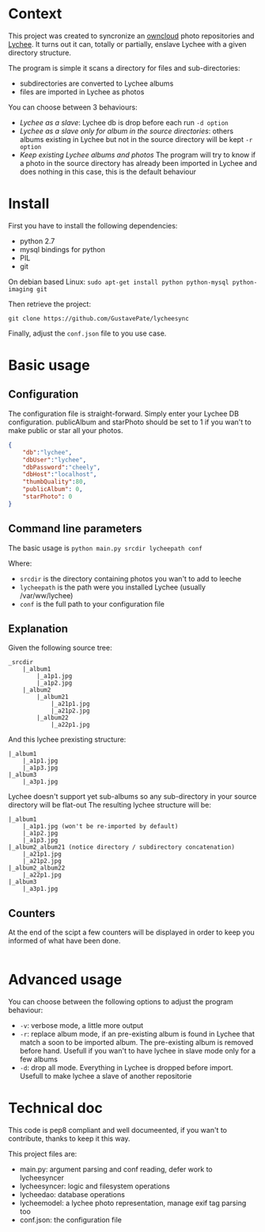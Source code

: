 # Context

This project was created to syncronize an [owncloud](http://owncloud.org/) photo repositories and [Lychee](http://lychee.electerious.com/).
It turns out it can, totally or partially, enslave Lychee with a given directory structure.

The program is simple it scans a directory for files and sub-directories:
- subdirectories are converted to Lychee albums
- files are imported in Lychee as photos

You can choose between 3 behaviours:
- *Lychee as a slave*: Lychee db is drop before each run `-d option`
- *Lychee as a slave only for album in the source directories*: others albums existing in
  Lychee but not in the source directory will be kept `-r option`
- *Keep existing Lychee albums and photos* The program will try to know if a photo in the
  source directory has already been imported in Lychee and does nothing in this case, this is the default behaviour

# Install

First you have to install the following dependencies:
- python 2.7
- mysql bindings for python
- PIL
- git

On debian based Linux:
`sudo apt-get install python python-mysql python-imaging git`

Then retrieve the project:

`git clone https://github.com/GustavePate/lycheesync`

Finally, adjust the `conf.json` file to you use case.

# Basic usage

## Configuration

The configuration file is straight-forward.
Simply enter your Lychee DB configuration.
publicAlbum and starPhoto should be set to 1 if you wan't to make public or star all your photos.


```json
{
    "db":"lychee",
    "dbUser":"lychee",
    "dbPassword":"cheely",
    "dbHost":"localhost",
    "thumbQuality":80,
    "publicAlbum": 0,
    "starPhoto": 0
}
```

## Command line parameters



The basic usage is `python main.py srcdir lycheepath conf`

Where:
- `srcdir` is the directory containing photos you wan't to add to leeche
- `lycheepath` is the path were you installed Lychee (usually /var/ww/lychee)
- `conf` is the full path to your configuration file

## Explanation


Given the following source tree:

```text
_srcdir
    |_album1
        |_a1p1.jpg
        |_a1p2.jpg
    |_album2
        |_album21
            |_a21p1.jpg
            |_a21p2.jpg
        |_album22
            |_a22p1.jpg
```

And this lychee prexisting structure:

```text
|_album1
    |_a1p1.jpg
    |_a1p3.jpg
|_album3
    |_a3p1.jpg
```

Lychee doesn't support yet sub-albums so any sub-directory in your source directory will be flat-out
The resulting lychee structure will be:


```text
|_album1
    |_a1p1.jpg (won't be re-imported by default)
    |_a1p2.jpg
    |_a1p3.jpg
|_album2_album21 (notice directory / subdirectory concatenation)
    |_a21p1.jpg
    |_a21p2.jpg
|_album2_album22
    |_a22p1.jpg
|_album3
    |_a3p1.jpg
```


## Counters

At the end of the scipt a few counters will be displayed in order to keep you informed of what have been done.

```text

```

#  Advanced usage

You can choose between the following options to adjust the program behaviour:

- `-v`: verbose mode, a little more output
- `-r`: replace album mode, if an pre-existing album is found in Lychee that match a soon to
  be imported album. The pre-existing album is removed before hand. Usefull if you wan't to have lychee in slave mode only for a few albums
- `-d`: drop all mode. Everything in Lychee is dropped before import. Usefull to make lychee
  a slave of another repositorie


# Technical doc

This code is pep8 compliant and well documeented, if you wan't to contribute, thanks to
keep it this way.

This project files are:
* main.py: argument parsing and conf reading, defer work to lycheesyncer
* lycheesyncer: logic and filesystem operations
* lycheedao: database operations
* lycheemodel: a lychee photo representation, manage exif tag parsing too
* conf.json: the configuration file

